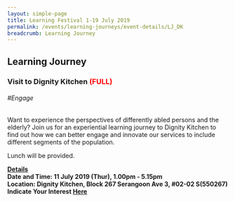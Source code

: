 ```yaml
---
layout: simple-page
title: Learning Festival 1-19 July 2019
permalink: /events/learning-journeys/event-details/LJ_DK
breadcrumb: Learning Journey
---
```

## Learning Journey
### Visit to Dignity Kitchen <font color="red"> (FULL)</font>

###### _#Engage_

Want to experience the perspectives of differently abled persons and the elderly? Join us for an experiential learning journey to Dignity Kitchen to find out how we can better engage and innovate our services to include different segments of the population. 

Lunch will be provided.

<b><u>Details</u><br>
**Date and Time: 11 July 2019 (Thur), 1.00pm - 5.15pm** <br>
**Location: Dignity Kitchen, Block 267 Serangoon Ave 3, #02-02 S(550267)** <br>
**Indicate Your Interest [Here](https://www.eventbrite.sg/e/learning-journey-to-the-dignity-kitchen-tickets-63365326397)** 

